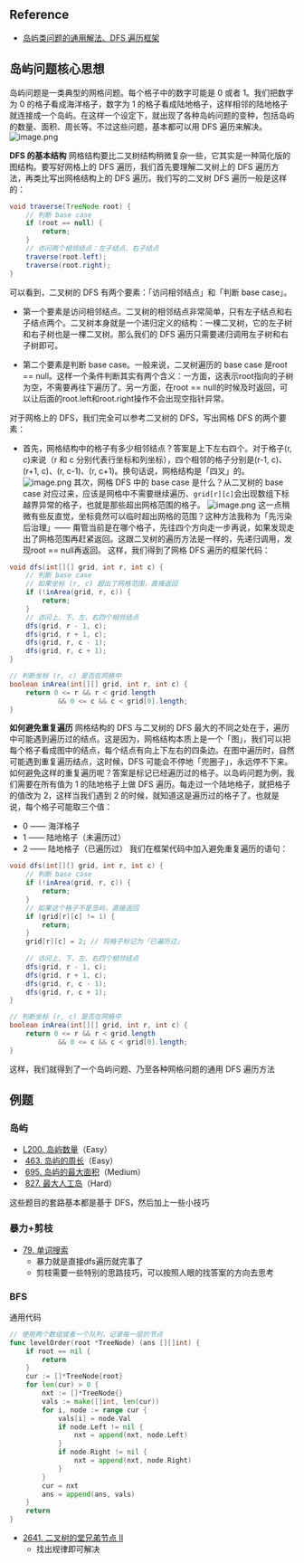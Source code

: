 ## Reference 
- [岛屿类问题的通用解法、DFS 遍历框架](https://leetcode.cn/problems/number-of-islands/solutions/211211/dao-yu-lei-wen-ti-de-tong-yong-jie-fa-dfs-bian-li-/)
## 岛屿问题核心思想

岛屿问题是一类典型的网格问题。每个格子中的数字可能是 0 或者 1。我们把数字为 0 的格子看成海洋格子，数字为 1 的格子看成陆地格子，这样相邻的陆地格子就连接成一个岛屿。在这样一个设定下，就出现了各种岛屿问题的变种，包括岛屿的数量、面积、周长等。不过这些问题，基本都可以用 DFS 遍历来解决。
![image.png](https://happychan.oss-cn-shenzhen.aliyuncs.com/picgo/20250222154154.png)


**DFS 的基本结构**
网格结构要比二叉树结构稍微复杂一些，它其实是一种简化版的图结构。要写好网格上的 DFS 遍历，我们首先要理解二叉树上的 DFS 遍历方法，再类比写出网格结构上的 DFS 遍历。我们写的二叉树 DFS 遍历一般是这样的：
``` Java
void traverse(TreeNode root) {
    // 判断 base case
    if (root == null) {
        return;
    }
    // 访问两个相邻结点：左子结点、右子结点
    traverse(root.left);
    traverse(root.right);
}
```
可以看到，二叉树的 DFS 有两个要素：「访问相邻结点」和「判断 base case」。

- 第一个要素是访问相邻结点。二叉树的相邻结点非常简单，只有左子结点和右子结点两个。二叉树本身就是一个递归定义的结构：一棵二叉树，它的左子树和右子树也是一棵二叉树。那么我们的 DFS 遍历只需要递归调用左子树和右子树即可。

- 第二个要素是判断 base case。一般来说，二叉树遍历的 base case 是root == null。这样一个条件判断其实有两个含义：一方面，这表示root指向的子树为空，不需要再往下遍历了。另一方面，在root == null的时候及时返回，可以让后面的root.left和root.right操作不会出现空指针异常。

对于网格上的 DFS，我们完全可以参考二叉树的 DFS，写出网格 DFS 的两个要素：
- 首先，网格结构中的格子有多少相邻结点？答案是上下左右四个。对于格子(r, c)来说（r 和 c 分别代表行坐标和列坐标），四个相邻的格子分别是(r-1, c)、(r+1, c)、(r, c-1)、(r, c+1)。换句话说，网格结构是「四叉」的。
![image.png](https://happychan.oss-cn-shenzhen.aliyuncs.com/picgo/20250222154308.png)
其次，网格 DFS 中的 base case 是什么？从二叉树的 base case 对应过来，应该是网格中不需要继续遍历、`grid[r][c]`会出现数组下标越界异常的格子，也就是那些超出网格范围的格子。
![image.png](https://happychan.oss-cn-shenzhen.aliyuncs.com/picgo/20250222154754.png)
这一点稍微有些反直觉，坐标竟然可以临时超出网格的范围？这种方法我称为「先污染后治理」—— 甭管当前是在哪个格子，先往四个方向走一步再说，如果发现走出了网格范围再赶紧返回。这跟二叉树的遍历方法是一样的，先递归调用，发现root == null再返回。
这样，我们得到了网格 DFS 遍历的框架代码：
``` Java
void dfs(int[][] grid, int r, int c) {
    // 判断 base case
    // 如果坐标 (r, c) 超出了网格范围，直接返回
    if (!inArea(grid, r, c)) {
        return;
    }
    // 访问上、下、左、右四个相邻结点
    dfs(grid, r - 1, c);
    dfs(grid, r + 1, c);
    dfs(grid, r, c - 1);
    dfs(grid, r, c + 1);
}

// 判断坐标 (r, c) 是否在网格中
boolean inArea(int[][] grid, int r, int c) {
    return 0 <= r && r < grid.length 
        	&& 0 <= c && c < grid[0].length;
}
```

**如何避免重复遍历**
网格结构的 DFS 与二叉树的 DFS 最大的不同之处在于，遍历中可能遇到遍历过的结点。这是因为，网格结构本质上是一个「图」，我们可以把每个格子看成图中的结点，每个结点有向上下左右的四条边。在图中遍历时，自然可能遇到重复遍历结点，这时候，DFS 可能会不停地「兜圈子」，永远停不下来。
如何避免这样的重复遍历呢？答案是标记已经遍历过的格子。以岛屿问题为例，我们需要在所有值为 1 的陆地格子上做 DFS 遍历。每走过一个陆地格子，就把格子的值改为 2，这样当我们遇到 2 的时候，就知道这是遍历过的格子了。也就是说，每个格子可能取三个值：
- 0 —— 海洋格子
- 1 —— 陆地格子（未遍历过）
- 2 —— 陆地格子（已遍历过）
我们在框架代码中加入避免重复遍历的语句：
``` Java
void dfs(int[][] grid, int r, int c) {
    // 判断 base case
    if (!inArea(grid, r, c)) {
        return;
    }
    // 如果这个格子不是岛屿，直接返回
    if (grid[r][c] != 1) {
        return;
    }
    grid[r][c] = 2; // 将格子标记为「已遍历过」
    
    // 访问上、下、左、右四个相邻结点
    dfs(grid, r - 1, c);
    dfs(grid, r + 1, c);
    dfs(grid, r, c - 1);
    dfs(grid, r, c + 1);
}

// 判断坐标 (r, c) 是否在网格中
boolean inArea(int[][] grid, int r, int c) {
    return 0 <= r && r < grid.length 
        	&& 0 <= c && c < grid[0].length;
}
```
这样，我们就得到了一个岛屿问题、乃至各种网格问题的通用 DFS 遍历方法


## 例题

### 岛屿
- [L200. 岛屿数量](https://leetcode-cn.com/problems/number-of-islands/)（Easy）
-  [463. 岛屿的周长](https://leetcode-cn.com/problems/island-perimeter/)（Easy）
-  [695. 岛屿的最大面积](https://leetcode-cn.com/problems/max-area-of-island/)（Medium）
-  [827. 最大人工岛](https://leetcode-cn.com/problems/making-a-large-island/)（Hard）

这些题目的套路基本都是基于 DFS，然后加上一些小技巧

### 暴力+剪枝
- [79. 单词搜索](https://leetcode.cn/problems/word-search/)
	- 暴力就是直接dfs遍历就完事了
	- 剪枝需要一些特别的思路技巧，可以按照人眼的找答案的方向去思考

### BFS

通用代码
``` go
// 使用两个数组或者一个队列，记录每一层的节点
func levelOrder(root *TreeNode) (ans [][]int) {
    if root == nil {
        return
    }
    cur := []*TreeNode{root}
    for len(cur) > 0 {
        nxt := []*TreeNode{}
        vals := make([]int, len(cur))
        for i, node := range cur {
            vals[i] = node.Val
            if node.Left != nil {
                nxt = append(nxt, node.Left)
            }
            if node.Right != nil {
                nxt = append(nxt, node.Right)
            }
        }
        cur = nxt
        ans = append(ans, vals)
    }
    return
}
```
- [2641. 二叉树的堂兄弟节点 II](https://leetcode.cn/problems/cousins-in-binary-tree-ii/)
	- 找出规律即可解决